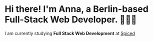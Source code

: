 
# Hi there! I'm Anna, a Berlin-based Full-Stack Web Developer. 👩🏻‍💻


I am currently studying **Full Stack Web Development** at [Spiced](https://www.spiced-academy.com/en)



